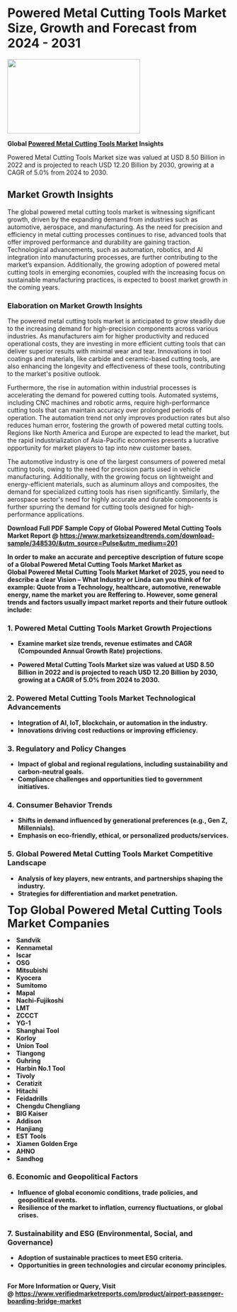 <H1>Powered Metal Cutting Tools Market Size, Growth and Forecast from 2024 - 2031</H1><img class="aligncenter size-medium wp-image-584254" src="https://thirdeyenews.in/wp-content/uploads/2024/09/Global-Market-Research-300x168.jpeg" alt="" width="300" height="168" /><p><strong>Global&nbsp;<a href="https://www.marketsizeandtrends.com/download-sample/348530/&amp;utm_source=Pulse&amp;utm_medium=201">Powered Metal Cutting Tools Market</a> Insights</strong></p><p>Powered Metal Cutting Tools Market size was valued at USD 8.50 Billion in 2022 and is projected to reach USD 12.20 Billion by 2030, growing at a CAGR of 5.0% from 2024 to 2030.</p><p><h2>Market Growth Insights</h2> <p>The global powered metal cutting tools market is witnessing significant growth, driven by the expanding demand from industries such as automotive, aerospace, and manufacturing. As the need for precision and efficiency in metal cutting processes continues to rise, advanced tools that offer improved performance and durability are gaining traction. Technological advancements, such as automation, robotics, and AI integration into manufacturing processes, are further contributing to the market’s expansion. Additionally, the growing adoption of powered metal cutting tools in emerging economies, coupled with the increasing focus on sustainable manufacturing practices, is expected to boost market growth in the coming years.</p> <p><strong></strong></p> <h3>Elaboration on Market Growth Insights</h3> <p>The powered metal cutting tools market is anticipated to grow steadily due to the increasing demand for high-precision components across various industries. As manufacturers aim for higher productivity and reduced operational costs, they are investing in more efficient cutting tools that can deliver superior results with minimal wear and tear. Innovations in tool coatings and materials, like carbide and ceramic-based cutting tools, are also enhancing the longevity and effectiveness of these tools, contributing to the market's positive outlook.</p> <p>Furthermore, the rise in automation within industrial processes is accelerating the demand for powered cutting tools. Automated systems, including CNC machines and robotic arms, require high-performance cutting tools that can maintain accuracy over prolonged periods of operation. The automation trend not only improves production rates but also reduces human error, fostering the growth of powered metal cutting tools. Regions like North America and Europe are expected to lead the market, but the rapid industrialization of Asia-Pacific economies presents a lucrative opportunity for market players to tap into new customer bases.</p> <p>The automotive industry is one of the largest consumers of powered metal cutting tools, owing to the need for precision parts used in vehicle manufacturing. Additionally, with the growing focus on lightweight and energy-efficient materials, such as aluminum alloys and composites, the demand for specialized cutting tools has risen significantly. Similarly, the aerospace sector's need for highly accurate and durable components is further spurring the demand for cutting tools designed for high-performance applications.</p> <p><strong></p><p><span class=""><strong>Download Full PDF Sample Copy of Global Powered Metal Cutting Tools Market Report</strong> @ <a href="https://www.marketsizeandtrends.com/download-sample/348530/&amp;utm_source=Pulse&amp;utm_medium=201" target="_blank">https://www.marketsizeandtrends.com/download-sample/348530/&amp;utm_source=Pulse&amp;utm_medium=201</a></span></p><p>In order to make an accurate and perceptive description of future scope of a Global&nbsp;Powered Metal Cutting Tools Market Market as Global&nbsp;Powered Metal Cutting Tools Market Market of 2025, you need to describe a clear Vision &ndash; What Industry or Linda can you think of for example: Quote from a Technology, healthcare, automotive, renewable energy, name the market you are Reffering to. However, some general trends and factors usually impact market reports and their future outlook include:</p><h3>1.&nbsp;<strong>Powered Metal Cutting Tools Market Growth Projections</strong></h3><ul><li>Examine market size trends, revenue estimates and CAGR (Compounded Annual Growth Rate) projections.</li><li><p>Powered Metal Cutting Tools Market size was valued at USD 8.50 Billion in 2022 and is projected to reach USD 12.20 Billion by 2030, growing at a CAGR of 5.0% from 2024 to 2030.</p></li></ul><h3>2.&nbsp;<strong>Powered Metal Cutting Tools Market Technological Advancements</strong></h3><ul><li>Integration of AI, IoT, blockchain, or automation in the industry.</li><li>Innovations driving cost reductions or improving efficiency.</li></ul><h3>3.&nbsp;<strong>Regulatory and Policy Changes</strong></h3><ul><li>Impact of global and regional regulations, including sustainability and carbon-neutral goals.</li><li>Compliance challenges and opportunities tied to government initiatives.</li></ul><h3>4.&nbsp;<strong>Consumer Behavior Trends</strong></h3><ul><li>Shifts in demand influenced by generational preferences (e.g., Gen Z, Millennials).</li><li>Emphasis on eco-friendly, ethical, or personalized products/services.</li></ul><h3>5.&nbsp;<strong>Global Powered Metal Cutting Tools Market Competitive Landscape</strong></h3><ul><li>Analysis of key players, new entrants, and partnerships shaping the industry.</li><li>Strategies for differentiation and market penetration.</li></ul><p data-pm-slice="1 1 []"><span style="color: inherit; font-family: inherit; font-size: 25px;">Top Global Powered Metal Cutting Tools Market Companies</span></p><div class="" data-test-id=""><p><li>Sandvik</li><li> Kennametal</li><li> Iscar</li><li> OSG</li><li> Mitsubishi</li><li> Kyocera</li><li> Sumitomo</li><li> Mapal</li><li> Nachi-Fujikoshi</li><li> LMT</li><li> ZCCCT</li><li> YG-1</li><li> Shanghai Tool</li><li> Korloy</li><li> Union Tool</li><li> Tiangong</li><li> Guhring</li><li> Harbin No.1 Tool</li><li> Tivoly</li><li> Ceratizit</li><li> Hitachi</li><li> Feidadrills</li><li> Chengdu Chengliang</li><li> BIG Kaiser</li><li> Addison</li><li> Hanjiang</li><li> EST Tools</li><li> Xiamen Golden Erge</li><li> AHNO</li><li> Sandhog</li></p></div><h3>6.&nbsp;<strong>Economic and Geopolitical Factors</strong></h3><ul><li>Influence of global economic conditions, trade policies, and geopolitical events.</li><li>Resilience of the market to inflation, currency fluctuations, or global crises.</li></ul><h3>7.&nbsp;<strong>Sustainability and ESG (Environmental, Social, and Governance)</strong></h3><ul><li>Adoption of sustainable practices to meet ESG criteria.</li><li>Opportunities in green technologies and circular economy principles.</li></ul><h2><strong style="font-size: 14px;">For More Information or Query, Visit @&nbsp;</strong><a style="background-color: #ffffff; font-size: 14px;" href="https://www.marketsizeandtrends.com/report/powered-metal-cutting-tools-market/" target="_blank">https://www.verifiedmarketreports.com/product/airport-passenger-boarding-bridge-market</a></h2>
